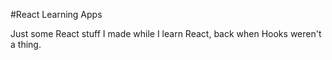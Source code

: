 #React Learning Apps

Just some React stuff I made while I learn React, back when Hooks weren't a thing.
